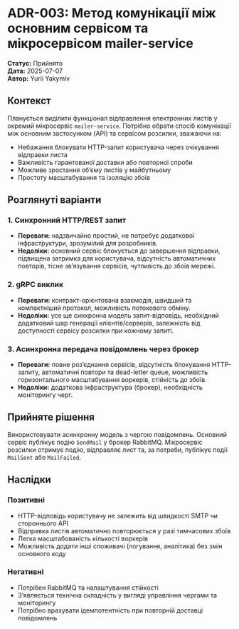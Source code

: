 # ADR-003: Метод комунікації між основним сервісом та мікросервісом mailer-service

**Статус:** Прийнято  
**Дата:** 2025-07-07  
**Автор:** Yurii Yakymiv  

## Контекст
Планується виділити функціонал відправлення електронних листів у окремий мікросервіс `mailer-service`. Потрібно обрати спосіб комунікації між основним застосунком (API) та сервісом розсилки, зважаючи на:
- Небажання блокувати HTTP-запит користувача через очікування відправки листа
- Важливість гарантованої доставки або повторної спроби
- Можливе зростання обʼєму листів у майбутньому
- Простоту масштабування та ізоляцію збоїв

## Розглянуті варіанти

### 1. Синхронний HTTP/REST запит
- **Переваги:** надзвичайно простий, не потребує додаткової інфраструктури, зрозумілий для розробників.
- **Недоліки:** основний сервіс блокується до завершення відправки, підвищена затримка для користувача, відсутність автоматичних повторів, тісне звʼязування сервісів, чутливість до збоїв мережі.

### 2. gRPC виклик
- **Переваги:** контракт-орієнтована взаємодія, швидший та компактніший протокол, можливість потокового обміну.
- **Недоліки:** усе ще синхронна модель запит-відповідь, необхідний додатковий шар генерації клієнтів/серверів, залежність від доступності сервісу розсилки при кожному запиті.

### 3. Асинхронна передача повідомлень через брокер
- **Переваги:** повне розʼєднання сервісів, відсутність блокування HTTP-запиту, автоматичні повтори та dead-letter queue, можливість горизонтального масштабування воркерів, стійкість до збоїв.
- **Недоліки:** додаткова інфраструктура (брокер), необхідність моніторингу черг.

## Прийняте рішення
Використовувати асинхронну модель з чергою повідомлень. Основний сервіс публікує подію `SendMail` у брокер RabbitMQ. Мікросервіс розсилки отримує подію, відправляє лист та, за потреби, публікує події `MailSent` або `MailFailed`.

## Наслідки

### Позитивні
- HTTP-відповідь користувачу не залежить від швидкості SMTP чи стороннього API
- Відправка листів автоматично повторюється у разі тимчасових збоїв
- Легка масштабованість кількості воркерів
- Можливість додати інші споживачі (логування, аналітика) без змін основного коду

### Негативні
- Потрібен RabbitMQ та налаштування стійкості
- Зʼявляється технічна складність у вигляді управління чергами та моніторингу
- Потрібно врахувати ідемпотентність при повторній доставці повідомлень